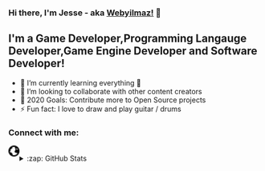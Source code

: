 ### Hi there, I'm Jesse - aka [Webyilmaz!][website] 👋


## I'm a Game Developer,Programming Langauge Developer,Game Engine Developer and Software Developer!

- 🌱 I’m currently learning everything 🤣
- 👯 I’m looking to collaborate with other content creators
- 🥅 2020 Goals: Contribute more to Open Source projects
- ⚡ Fun fact: I love to draw and play guitar / drums


### Connect with me:

[<img align="left" alt="webyilmaz.com" width="22px" src="https://raw.githubusercontent.com/iconic/open-iconic/master/svg/globe.svg" />][website]

<br />

<details>
  <summary>:zap: GitHub Stats</summary>

  <img align="left" alt="Webyilmaz's GitHub Stats" src="https://github-readme-stats.codestackr.vercel.app/api?username=codeSTACKr&show_icons=true&hide_border=true" />

</details>

[website]: https://webylimaz.com
